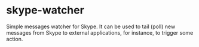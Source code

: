 skype-watcher
=============

Simple messages watcher for Skype. It can be used to tail (poll) new messages from Skype to external applications, for instance, to trigger some action.

